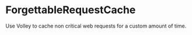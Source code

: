 # ForgettableRequestCache
Use Volley to cache non critical web requests for a custom amount of time.
